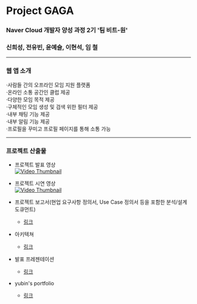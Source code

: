 # Project GAGA
### Naver Cloud 개발자 양성 과정 2기  '팀 비트-원'
### 신희성, 전유빈, 윤예슬, 이현석, 임  철

---

### 웹 앱 소개  

·사람들 간의 오프라인 모임 지원 플랫폼  
·온라인 소통 공간인 클럽 제공  
·다양한 모임 목적 제공  
·구체적인 모임 생성 및 검색 위한 필터 제공  
·내부 채팅 기능 제공  
·내부 알림 기능 제공  
·프로필을 꾸미고 프로필 페이지를 통해 소통 가능  

---

### 프로젝트 산출물  

* 프로젝트 발표 영상  
[![Video Thumbnail](http://img.youtube.com/vi/-J3Eb-AVBCs/0.jpg)](https://youtu.be/-J3Eb-AVBCs)
     
* 프로젝트 시연 영상  
[![Video Thumbnail](http://img.youtube.com/vi/Z6uKVdweKa0/0.jpg)](https://youtu.be/Z6uKVdweKa0)
     

* 프로젝트 보고서(현업 요구사항 정의서, Use Case 정의서 등을 포함한 분석/설계 도큐먼트)
  - [링크](https://acrobat.adobe.com/link/review?uri=urn%3Aaaid%3Ascds%3AUS%3Ad361e49b-10db-41c1-a09c-3329c2863099)  
* 아키텍쳐
  - [링크](https://drive.google.com/file/d/12coyV01KKKRw5C51JVxiRUmQZIQEJoTZ/view?usp=drive_link)
* 발표 프레젠테이션
  - [링크](https://prezi.com/view/O7N8NhsymLFHb2P95y07/)
* yubin's portfolio
  - [링크](https://magical-cafe-c76.notion.site/GAGA-02e187b8ab0c4060bd44a2c0b65fbe14?pvs=4)
